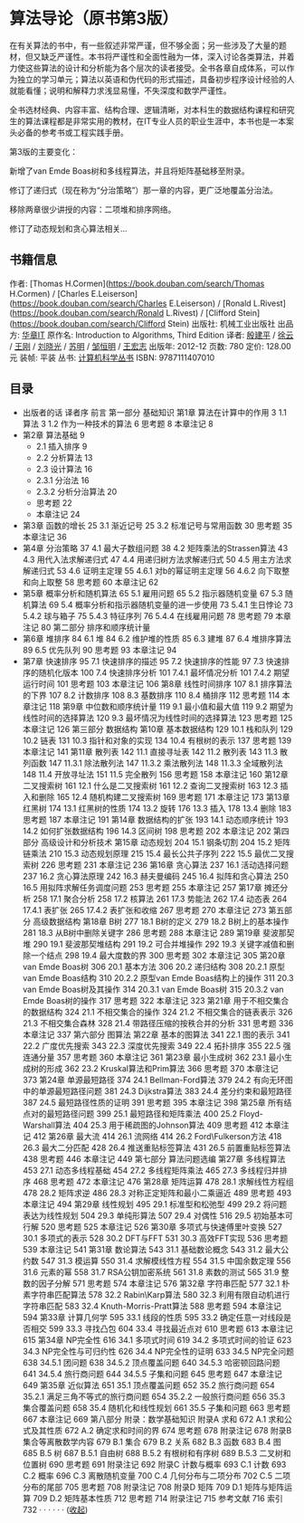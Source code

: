 # 算法导论（原书第3版）

在有关算法的书中，有一些叙述非常严谨，但不够全面；另一些涉及了大量的题材，但又缺乏严谨性。本书将严谨性和全面性融为一体，深入讨论各类算法，并着力使这些算法的设计和分析能为各个层次的读者接受。全书各章自成体系，可以作为独立的学习单元；算法以英语和伪代码的形式描述，具备初步程序设计经验的人就能看懂；说明和解释力求浅显易懂，不失深度和数学严谨性。

全书选材经典、内容丰富、结构合理、逻辑清晰，对本科生的数据结构课程和研究生的算法课程都是非常实用的教材，在IT专业人员的职业生涯中，本书也是一本案头必备的参考书或工程实践手册。

第3版的主要变化：

新增了van Emde Boas树和多线程算法，并且将矩阵基础移至附录。

修订了递归式（现在称为“分治策略”）那一章的内容，更广泛地覆盖分治法。

移除两章很少讲授的内容：二项堆和排序网络。

修订了动态规划和贪心算法相关...

## 书籍信息

作者: [Thomas H.Cormen](https://book.douban.com/search/Thomas H.Cormen) / [Charles E.Leiserson](https://book.douban.com/search/Charles E.Leiserson) / [Ronald L.Rivest](https://book.douban.com/search/Ronald L.Rivest) / [Clifford Stein](https://book.douban.com/search/Clifford Stein)
出版社: 机械工业出版社
出品方: [华章IT](https://book.douban.com/series/48838?brand=1)
原作名: Introduction to Algorithms, Third Edition
译者: [殷建平](https://book.douban.com/search/殷建平) / [徐云](https://book.douban.com/search/徐云) / [王刚](https://book.douban.com/search/王刚) / [刘晓光](https://book.douban.com/search/刘晓光) / [苏明](https://book.douban.com/search/苏明) / [邹恒明](https://book.douban.com/search/邹恒明) / [王宏志](https://book.douban.com/search/王宏志)
出版年: 2012-12
页数: 780
定价: 128.00元
装帧: 平装
丛书: [计算机科学丛书](https://book.douban.com/series/1163)
ISBN: 9787111407010

## 目录

- 出版者的话
  译者序
  前言
  第一部分 基础知识
  第1章 算法在计算中的作用 3
  1.1 算法 3
  1.2 作为一种技术的算法 6
  思考题 8
  本章注记 8
- 第2章 算法基础 9
  - 2.1 插入排序 9
  - 2.2 分析算法 13
  - 2.3 设计算法 16
  - 2.3.1 分治法 16
  - 2.3.2 分析分治算法 20
  - 思考题 22
  - 本章注记 24
- 第3章 函数的增长 25
  3.1 渐近记号 25
  3.2 标准记号与常用函数 30
  思考题 35
  本章注记 36
- 第4章 分治策略 37
  4.1 最大子数组问题 38
  4.2 矩阵乘法的Strassen算法 43
  4.3 用代入法求解递归式 47
  4.4 用递归树方法求解递归式 50
  4.5 用主方法求解递归式 53
  4.6 证明主定理 55
  4.6.1 对b的幂证明主定理 56
  4.6.2 向下取整和向上取整 58
  思考题 60
  本章注记 62
- 第5章 概率分析和随机算法 65
  5.1 雇用问题 65
  5.2 指示器随机变量 67
  5.3 随机算法 69
  5.4 概率分析和指示器随机变量的进一步使用 73
  5.4.1 生日悖论 73
  5.4.2 球与箱子 75
  5.4.3 特征序列 76
  5.4.4 在线雇用问题 78
  思考题 79
  本章注记 80
  第二部分 排序和顺序统计量
- 第6章 堆排序 84
  6.1 堆 84
  6.2 维护堆的性质 85
  6.3 建堆 87
  6.4 堆排序算法 89
  6.5 优先队列 90
  思考题 93
  本章注记 94
- 第7章 快速排序 95
  7.1 快速排序的描述 95
  7.2 快速排序的性能 97
  7.3 快速排序的随机化版本 100
  7.4 快速排序分析 101
  7.4.1 最坏情况分析 101
  7.4.2 期望运行时间 101
  思考题 103
  本章注记 106
  第8章 线性时间排序 107
  8.1 排序算法的下界 107
  8.2 计数排序 108
  8.3 基数排序 110
  8.4 桶排序 112
  思考题 114
  本章注记 118
  第9章 中位数和顺序统计量 119
  9.1 最小值和最大值 119
  9.2 期望为线性时间的选择算法 120
  9.3 最坏情况为线性时间的选择算法 123
  思考题 125
  本章注记 126
  第三部分 数据结构
  第10章 基本数据结构 129
  10.1 栈和队列 129
  10.2 链表 131
  10.3 指针和对象的实现 134
  10.4 有根树的表示 137
  思考题 139
  本章注记 141
  第11章 散列表 142
  11.1 直接寻址表 142
  11.2 散列表 143
  11.3 散列函数 147
  11.3.1 除法散列法 147
  11.3.2 乘法散列法 148
  11.3.3 全域散列法 148
  11.4 开放寻址法 151
  11.5 完全散列 156
  思考题 158
  本章注记 160
  第12章 二叉搜索树 161
  12.1 什么是二叉搜索树 161
  12.2 查询二叉搜索树 163
  12.3 插入和删除 165
  12.4 随机构建二叉搜索树 169
  思考题 171
  本章注记 173
  第13章 红黑树 174
  13.1 红黑树的性质 174
  13.2 旋转 176
  13.3 插入 178
  13.4 删除 183
  思考题 187
  本章注记 191
  第14章 数据结构的扩张 193
  14.1 动态顺序统计 193
  14.2 如何扩张数据结构 196
  14.3 区间树 198
  思考题 202
  本章注记 202
  第四部分 高级设计和分析技术
  第15章 动态规划 204
  15.1 钢条切割 204
  15.2 矩阵链乘法 210
  15.3 动态规划原理 215
  15.4 最长公共子序列 222
  15.5 最优二叉搜索树 226
  思考题 231
  本章注记 236
  第16章 贪心算法 237
  16.1 活动选择问题 237
  16.2 贪心算法原理 242
  16.3 赫夫曼编码 245
  16.4 拟阵和贪心算法 250
  16.5 用拟阵求解任务调度问题 253
  思考题 255
  本章注记 257
  第17章 摊还分析 258
  17.1 聚合分析 258
  17.2 核算法 261
  17.3 势能法 262
  17.4 动态表 264
  17.4.1 表扩张 265
  17.4.2 表扩张和收缩 267
  思考题 270
  本章注记 273
  第五部分 高级数据结构
  第18章 B树 277
  18.1 B树的定义 279
  18.2 B树上的基本操作 281
  18.3 从B树中删除关键字 286
  思考题 288
  本章注记 289
  第19章 斐波那契堆 290
  19.1 斐波那契堆结构 291
  19.2 可合并堆操作 292
  19.3 关键字减值和删除一个结点 298
  19.4 最大度数的界 300
  思考题 302
  本章注记 305
  第20章 van Emde Boas树 306
  20.1 基本方法 306
  20.2 递归结构 308
  20.2.1 原型van Emde Boas结构 310
  20.2.2 原型van Emde Boas结构上的操作 311
  20.3 van Emde Boas树及其操作 314
  20.3.1 van Emde Boas树 315
  20.3.2 van Emde Boas树的操作 317
  思考题 322
  本章注记 323
  第21章 用于不相交集合的数据结构 324
  21.1 不相交集合的操作 324
  21.2 不相交集合的链表表示 326
  21.3 不相交集合森林 328
  21.4 带路径压缩的按秩合并的分析 331
  思考题 336
  本章注记 337
  第六部分 图算法
  第22章 基本的图算法 341
  22.1 图的表示 341
  22.2 广度优先搜索 343
  22.3 深度优先搜索 349
  22.4 拓扑排序 355
  22.5 强连通分量 357
  思考题 360
  本章注记 361
  第23章 最小生成树 362
  23.1 最小生成树的形成 362
  23.2 Kruskal算法和Prim算法 366
  思考题 370
  本章注记 373
  第24章 单源最短路径 374
  24.1 Bellman-Ford算法 379
  24.2 有向无环图中的单源最短路径问题 381
  24.3 Dijkstra算法 383
  24.4 差分约束和最短路径 387
  24.5 最短路径性质的证明 391
  思考题 395
  本章注记 398
  第25章 所有结点对的最短路径问题 399
  25.1 最短路径和矩阵乘法 400
  25.2 Floyd-Warshall算法 404
  25.3 用于稀疏图的Johnson算法 409
  思考题 412
  本章注记 412
  第26章 最大流 414
  26.1 流网络 414
  26.2 Ford\Fulkerson方法 418
  26.3 最大二分匹配 428
  26.4 推送重贴标签算法 431
  26.5 前置重贴标签算法 438
  思考题 446
  本章注记 449
  第七部分 算法问题选编
  第27章 多线程算法 453
  27.1 动态多线程基础 454
  27.2 多线程矩阵乘法 465
  27.3 多线程归并排序 468
  思考题 472
  本章注记 476
  第28章 矩阵运算 478
  28.1 求解线性方程组 478
  28.2 矩阵求逆 486
  28.3 对称正定矩阵和最小二乘逼近 489
  思考题 493
  本章注记 494
  第29章 线性规划 495
  29.1 标准型和松弛型 499
  29.2 将问题表达为线性规划 504
  29.3 单纯形算法 507
  29.4 对偶性 516
  29.5 初始基本可行解 520
  思考题 525
  本章注记 526
  第30章 多项式与快速傅里叶变换 527
  30.1 多项式的表示 528
  30.2 DFT与FFT 531
  30.3 高效FFT实现 536
  思考题 539
  本章注记 541
  第31章 数论算法 543
  31.1 基础数论概念 543
  31.2 最大公约数 547
  31.3 模运算 550
  31.4 求解模线性方程 554
  31.5 中国余数定理 556
  31.6 元素的幂 558
  31.7 RSA公钥加密系统 561
  31.8 素数的测试 565
  31.9 整数的因子分解 571
  思考题 574
  本章注记 576
  第32章 字符串匹配 577
  32.1 朴素字符串匹配算法 578
  32.2 Rabin\Karp算法 580
  32.3 利用有限自动机进行字符串匹配 583
  32.4 Knuth-Morris-Pratt算法 588
  思考题 594
  本章注记 594
  第33章 计算几何学 595
  33.1 线段的性质 595
  33.2 确定任意一对线段是否相交 599
  33.3 寻找凸包 604
  33.4 寻找最近点对 610
  思考题 613
  本章注记 615
  第34章 NP完全性 616
  34.1 多项式时间 619
  34.2 多项式时间的验证 623
  34.3 NP完全性与可归约性 626
  34.4 NP完全性的证明 633
  34.5 NP完全问题 638
  34.5.1 团问题 638
  34.5.2 顶点覆盖问题 640
  34.5.3 哈密顿回路问题 641
  34.5.4 旅行商问题 644
  34.5.5 子集和问题 645
  思考题 647
  本章注记 649
  第35章 近似算法 651
  35.1 顶点覆盖问题 652
  35.2 旅行商问题 654
  35.2.1 满足三角不等式的旅行商问题 654
  35.2.2 一般旅行商问题 656
  35.3 集合覆盖问题 658
  35.4 随机化和线性规划 661
  35.5 子集和问题 663
  思考题 667
  本章注记 669
  第八部分 附录：数学基础知识
  附录A 求和 672
  A.1 求和公式及其性质 672
  A.2 确定求和时间的界 674
  思考题 678
  附录注记 678
  附录B 集合等离散数学内容 679
  B.1 集合 679
  B.2 关系 682
  B.3 函数 683
  B.4 图 685
  B.5 树 687
  B.5.1 自由树 688
  B.5.2 有根树和有序树 689
  B.5.3 二叉树和位置树 690
  思考题 691
  附录注记 692
  附录C 计数与概率 693
  C.1 计数 693
  C.2 概率 696
  C.3 离散随机变量 700
  C.4 几何分布与二项分布 702
  C.5 二项分布的尾部 705
  思考题 708
  附录注记 708
  附录D 矩阵 709
  D.1 矩阵与矩阵运算 709
  D.2 矩阵基本性质 712
  思考题 714
  附录注记 715
  参考文献 716
  索引 732
  · · · · · · ([收起](javascript:$('#dir_20432061_full').hide();$('#dir_20432061_short').show();void(0);))
